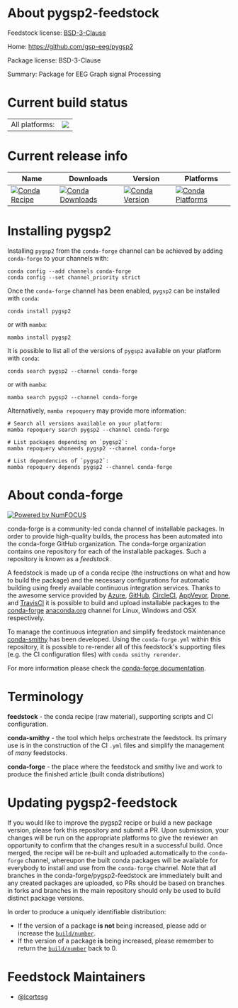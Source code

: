 About pygsp2-feedstock
======================

Feedstock license: [BSD-3-Clause](https://github.com/conda-forge/pygsp2-feedstock/blob/main/LICENSE.txt)

Home: https://github.com/gsp-eeg/pygsp2

Package license: BSD-3-Clause

Summary: Package for EEG Graph signal Processing

Current build status
====================


<table><tr><td>All platforms:</td>
    <td>
      <a href="https://dev.azure.com/conda-forge/feedstock-builds/_build/latest?definitionId=22793&branchName=main">
        <img src="https://dev.azure.com/conda-forge/feedstock-builds/_apis/build/status/pygsp2-feedstock?branchName=main">
      </a>
    </td>
  </tr>
</table>

Current release info
====================

| Name | Downloads | Version | Platforms |
| --- | --- | --- | --- |
| [![Conda Recipe](https://img.shields.io/badge/recipe-pygsp2-green.svg)](https://anaconda.org/conda-forge/pygsp2) | [![Conda Downloads](https://img.shields.io/conda/dn/conda-forge/pygsp2.svg)](https://anaconda.org/conda-forge/pygsp2) | [![Conda Version](https://img.shields.io/conda/vn/conda-forge/pygsp2.svg)](https://anaconda.org/conda-forge/pygsp2) | [![Conda Platforms](https://img.shields.io/conda/pn/conda-forge/pygsp2.svg)](https://anaconda.org/conda-forge/pygsp2) |

Installing pygsp2
=================

Installing `pygsp2` from the `conda-forge` channel can be achieved by adding `conda-forge` to your channels with:

```
conda config --add channels conda-forge
conda config --set channel_priority strict
```

Once the `conda-forge` channel has been enabled, `pygsp2` can be installed with `conda`:

```
conda install pygsp2
```

or with `mamba`:

```
mamba install pygsp2
```

It is possible to list all of the versions of `pygsp2` available on your platform with `conda`:

```
conda search pygsp2 --channel conda-forge
```

or with `mamba`:

```
mamba search pygsp2 --channel conda-forge
```

Alternatively, `mamba repoquery` may provide more information:

```
# Search all versions available on your platform:
mamba repoquery search pygsp2 --channel conda-forge

# List packages depending on `pygsp2`:
mamba repoquery whoneeds pygsp2 --channel conda-forge

# List dependencies of `pygsp2`:
mamba repoquery depends pygsp2 --channel conda-forge
```


About conda-forge
=================

[![Powered by
NumFOCUS](https://img.shields.io/badge/powered%20by-NumFOCUS-orange.svg?style=flat&colorA=E1523D&colorB=007D8A)](https://numfocus.org)

conda-forge is a community-led conda channel of installable packages.
In order to provide high-quality builds, the process has been automated into the
conda-forge GitHub organization. The conda-forge organization contains one repository
for each of the installable packages. Such a repository is known as a *feedstock*.

A feedstock is made up of a conda recipe (the instructions on what and how to build
the package) and the necessary configurations for automatic building using freely
available continuous integration services. Thanks to the awesome service provided by
[Azure](https://azure.microsoft.com/en-us/services/devops/), [GitHub](https://github.com/),
[CircleCI](https://circleci.com/), [AppVeyor](https://www.appveyor.com/),
[Drone](https://cloud.drone.io/welcome), and [TravisCI](https://travis-ci.com/)
it is possible to build and upload installable packages to the
[conda-forge](https://anaconda.org/conda-forge) [anaconda.org](https://anaconda.org/)
channel for Linux, Windows and OSX respectively.

To manage the continuous integration and simplify feedstock maintenance
[conda-smithy](https://github.com/conda-forge/conda-smithy) has been developed.
Using the ``conda-forge.yml`` within this repository, it is possible to re-render all of
this feedstock's supporting files (e.g. the CI configuration files) with ``conda smithy rerender``.

For more information please check the [conda-forge documentation](https://conda-forge.org/docs/).

Terminology
===========

**feedstock** - the conda recipe (raw material), supporting scripts and CI configuration.

**conda-smithy** - the tool which helps orchestrate the feedstock.
                   Its primary use is in the construction of the CI ``.yml`` files
                   and simplify the management of *many* feedstocks.

**conda-forge** - the place where the feedstock and smithy live and work to
                  produce the finished article (built conda distributions)


Updating pygsp2-feedstock
=========================

If you would like to improve the pygsp2 recipe or build a new
package version, please fork this repository and submit a PR. Upon submission,
your changes will be run on the appropriate platforms to give the reviewer an
opportunity to confirm that the changes result in a successful build. Once
merged, the recipe will be re-built and uploaded automatically to the
`conda-forge` channel, whereupon the built conda packages will be available for
everybody to install and use from the `conda-forge` channel.
Note that all branches in the conda-forge/pygsp2-feedstock are
immediately built and any created packages are uploaded, so PRs should be based
on branches in forks and branches in the main repository should only be used to
build distinct package versions.

In order to produce a uniquely identifiable distribution:
 * If the version of a package **is not** being increased, please add or increase
   the [``build/number``](https://docs.conda.io/projects/conda-build/en/latest/resources/define-metadata.html#build-number-and-string).
 * If the version of a package **is** being increased, please remember to return
   the [``build/number``](https://docs.conda.io/projects/conda-build/en/latest/resources/define-metadata.html#build-number-and-string)
   back to 0.

Feedstock Maintainers
=====================

* [@lcortesg](https://github.com/lcortesg/)

